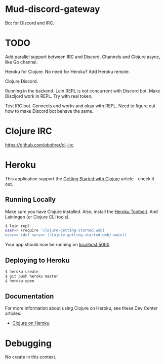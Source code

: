 # Mud-discord-gateway

Bot for Discord and IRC.

# TODO

Add parallel support between IRC and Discord.
Channels and Clojure async, like Go channel.

Heroku for Clojure.
No need for Heroku?
Add Heroku remote.

Clojure Discord.

Running in the backend.
Lein REPL is not concurrent with Discord bot.
Make Discljord work in REPL.
Try with real token.

Test IRC bot.
Connects and works and okay with REPL.
Need to figure out how to make Discord bot behave the same.

# Clojure IRC
https://github.com/obohrer/clj-irc

# Heroku

This application support the [Getting Started with Clojure](https://devcenter.heroku.com/articles/getting-started-with-clojure) article - check it out.

## Running Locally

Make sure you have Clojure installed.  Also, install the [Heroku Toolbelt](https://toolbelt.heroku.com/).
And Leiningen (or Clojure CLI tools).

```sh
$ lein repl
user=> (require 'clojure-getting-started.web)
user=> (def server (clojure-getting-started.web/-main))
```

Your app should now be running on [localhost:5000](http://localhost:5000/).

## Deploying to Heroku

```sh
$ heroku create
$ git push heroku master
$ heroku open
```

## Documentation

For more information about using Clojure on Heroku, see these Dev Center articles:

- [Clojure on Heroku](https://devcenter.heroku.com/categories/clojure)

# Debugging

No create in this context.
